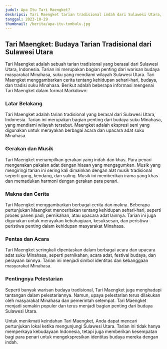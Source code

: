 ```yaml
---
judul: Apa Itu Tari Maengket?
deskripsi: Tari Maengket tarian tradisional indah dari Sulawesi Utara, menggambarkan budaya Minahasa dalam gerakan dan musik yang khas.
tanggal: 2023-10-29
thumbnail: /berita/apa-itu-tombulu.jpg
---
```


## Tari Maengket: Budaya Tarian Tradisional dari Sulawesi Utara

Tari Maengket adalah sebuah tarian tradisional yang berasal dari Sulawesi Utara, Indonesia. Tarian ini merupakan bagian penting dari warisan budaya masyarakat Minahasa, suku yang mendiami wilayah Sulawesi Utara. Tari Maengket menggambarkan cerita tentang kehidupan sehari-hari, budaya, dan tradisi suku Minahasa. Berikut adalah beberapa informasi mengenai Tari Maengket dalam format Markdown:

<!-- ## Tari Maengket

![Tari Maengket](URL_GAMBAR_TARI_MAENGKET) -->

### Latar Belakang

Tari Maengket adalah tarian tradisional yang berasal dari Sulawesi Utara, Indonesia. Tarian ini merupakan bagian penting dari budaya suku Minahasa, yang mendiami wilayah tersebut. Maengket adalah ekspresi seni yang digunakan untuk merayakan berbagai acara dan upacara adat suku Minahasa.

### Gerakan dan Musik

Tari Maengket menampilkan gerakan yang indah dan khas. Para penari mengenakan pakaian adat dengan hiasan yang mengagumkan. Musik yang mengiringi tarian ini sering kali dimainkan dengan alat musik tradisional seperti gong, kendang, dan suling. Musik ini memberikan irama yang khas dan memadukan harmoni dengan gerakan para penari.

### Makna dan Cerita

Tari Maengket menggambarkan berbagai cerita dan makna. Beberapa pertunjukan Maengket menceritakan tentang kehidupan sehari-hari, seperti proses panen padi, pernikahan, atau upacara adat lainnya. Tarian ini juga digunakan untuk merayakan kebahagiaan, kesuksesan, dan peristiwa-peristiwa penting dalam kehidupan masyarakat Minahasa.

### Pentas dan Acara

Tari Maengket seringkali dipentaskan dalam berbagai acara dan upacara adat suku Minahasa, seperti pernikahan, acara adat, festival budaya, dan perayaan lainnya. Tarian ini menjadi simbol identitas dan kebanggaan masyarakat Minahasa.

### Pentingnya Pelestarian

Seperti banyak warisan budaya tradisional, Tari Maengket juga menghadapi tantangan dalam pelestariannya. Namun, upaya pelestarian terus dilakukan oleh masyarakat Minahasa dan pemerintah setempat. Tari Maengket menjadi semakin populer dan terus menjadi bagian penting dari budaya Sulawesi Utara.

Untuk menikmati keindahan Tari Maengket, Anda dapat mencari pertunjukan lokal ketika mengunjungi Sulawesi Utara. Tarian ini tidak hanya memperkaya kebudayaan Indonesia, tetapi juga memberikan kesempatan bagi para penari untuk mengekspresikan identitas budaya mereka dengan indah.
